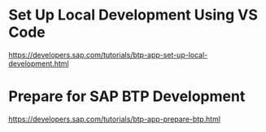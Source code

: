 # Set Up Local Development Using VS Code

https://developers.sap.com/tutorials/btp-app-set-up-local-development.html


# Prepare for SAP BTP Development

https://developers.sap.com/tutorials/btp-app-prepare-btp.html